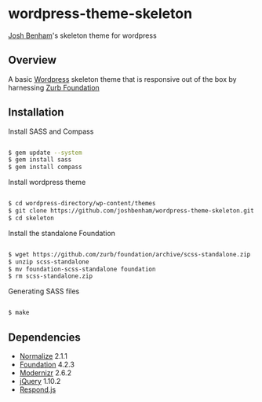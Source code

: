 wordpress-theme-skeleton
========================

[Josh Benham](http://joshbenham.net)'s skeleton theme for wordpress

Overview
--------

A basic [Wordpress](http://wordpress.org) skeleton theme that is responsive out of the box by
harnessing [Zurb Foundation](http://foundation.zurb.com/)

Installation
------------

Install SASS and Compass

```sh

$ gem update --system
$ gem install sass
$ gem install compass

```
Install wordpress theme

```sh

$ cd wordpress-directory/wp-content/themes
$ git clone https://github.com/joshbenham/wordpress-theme-skeleton.git skeleton
$ cd skeleton

```

Install the standalone Foundation

```sh

$ wget https://github.com/zurb/foundation/archive/scss-standalone.zip
$ unzip scss-standalone
$ mv foundation-scss-standalone foundation
$ rm scss-standalone.zip

```

Generating SASS files

```sh

$ make

```

Dependencies
------------

 - [Normalize](http://necolas.github.io/normalize.css/) 2.1.1
 - [Foundation](http://foundation.zurb.com/) 4.2.3
 - [Modernizr](http://modernizr.com/) 2.6.2
 - [jQuery](http://jquery.com/) 1.10.2
 - [Respond.js](https://github.com/scottjehl/Respond)
